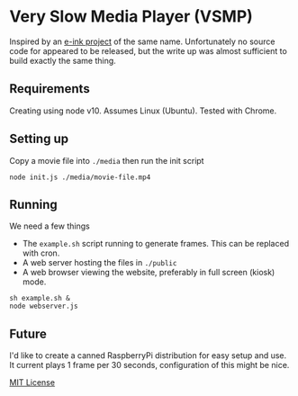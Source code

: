 # Very Slow Media Player (VSMP)

Inspired by an [e-ink project](https://medium.com/s/story/very-slow-movie-player-499f76c48b62?sk=deadb3073d5ef89fc425f61b1aabec5e) of the same name. Unfortunately no source code for appeared to be released, but the write up was almost sufficient to build exactly the same thing.

## Requirements
Creating using node v10. Assumes Linux (Ubuntu). Tested with Chrome.

## Setting up
Copy a movie file into `./media` then run the init script
```
node init.js ./media/movie-file.mp4
```

## Running
We need a few things
- The `example.sh` script running to generate frames. This can be replaced with cron.
- A web server hosting the files in `./public`
- A web browser viewing the website, preferably in full screen (kiosk) mode.

```
sh example.sh &
node webserver.js
```

## Future
I'd like to create a canned RaspberryPi distribution for easy setup and use.
It current plays 1 frame per 30 seconds, configuration of this might be nice.

[MIT License](https://github.com/andrewlow/VSMP/blob/master/LICENSE)
